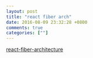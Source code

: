 ```yaml
---
layout: post
title: "react fiber arch"
date: 2016-08-09 23:32:28 +0800
comments: true
categories: [""]
---
```



<!-- more -->


[react-fiber-architecture]

[react-fiber-architecture]:https://github.com/acdlite/react-fiber-architecture